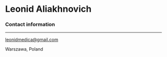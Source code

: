 # Leonid Aliakhnovich 

### **Contact information**
*******

leonidmedica@gmail.com

Warszawa, Poland
